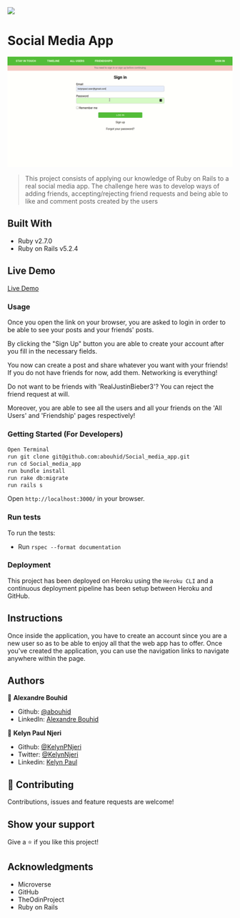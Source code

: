 ![](https://img.shields.io/badge/Microverse-blueviolet)

# Social Media App

![App Preview](./social_media.gif)

> This project consists of applying our knowledge of Ruby on Rails to a real social media app. The challenge here was to develop ways of adding friends, accepting/rejecting friend requests and being able to like and comment posts created by the users

## Built With

- Ruby v2.7.0
- Ruby on Rails v5.2.4


## Live Demo

[Live Demo](https://fakebookalexkelyn.herokuapp.com/)


### Usage

Once you open the link on your browser, you are asked to login in order to be able to see your posts and your friends' posts.

By clicking the "Sign Up" button you are able to create your account after you fill in the necessary fields.

You now can create a post and share whatever you want with your friends! If you do not have friends for now, add them. Networking is everything!

Do not want to be friends with 'RealJustinBieber3'? You can reject the friend request at will. 

Moreover, you are able to see all the users and all your friends on the 'All Users' and 'Friendship' pages respectively!


### Getting Started (For Developers)
```
Open Terminal
run git clone git@github.com:abouhid/Social_media_app.git
run cd Social_media_app
run bundle install
run rake db:migrate
run rails s
```
Open `http://localhost:3000/` in your browser.

### Run tests
To run the tests:
- Run `rspec --format documentation`

### Deployment

This project has been deployed on Heroku using the `Heroku CLI` and a continuous deployment pipeline has been setup between Heroku and GitHub.
## Instructions
Once inside the application, you have to create an account since you are a new user so as to be able to enjoy all that the web app has to offer. Once you've created the application, you can use the navigation links to navigate anywhere within the page.

## Authors

👤 **Alexandre Bouhid**

- Github: [@abouhid](https://github.com/abouhid)
- LinkedIn: [Alexandre Bouhid](https://www.linkedin.com/in/alexandrebouhid/)

👤 **Kelyn Paul Njeri**

- Github: [@KelynPNjeri](https://github.com/KelynPNjeri)
- Twitter: [@KelynNjeri](https://twitter.com/kelyn-njeri)
- Linkedin: [Kelyn Paul](https://linkedin.com/kelyn-paul)


## 🤝 Contributing

Contributions, issues and feature requests are welcome!

## Show your support

Give a ⭐️ if you like this project!

## Acknowledgments

- Microverse
- GitHub
- TheOdinProject
- Ruby on Rails

